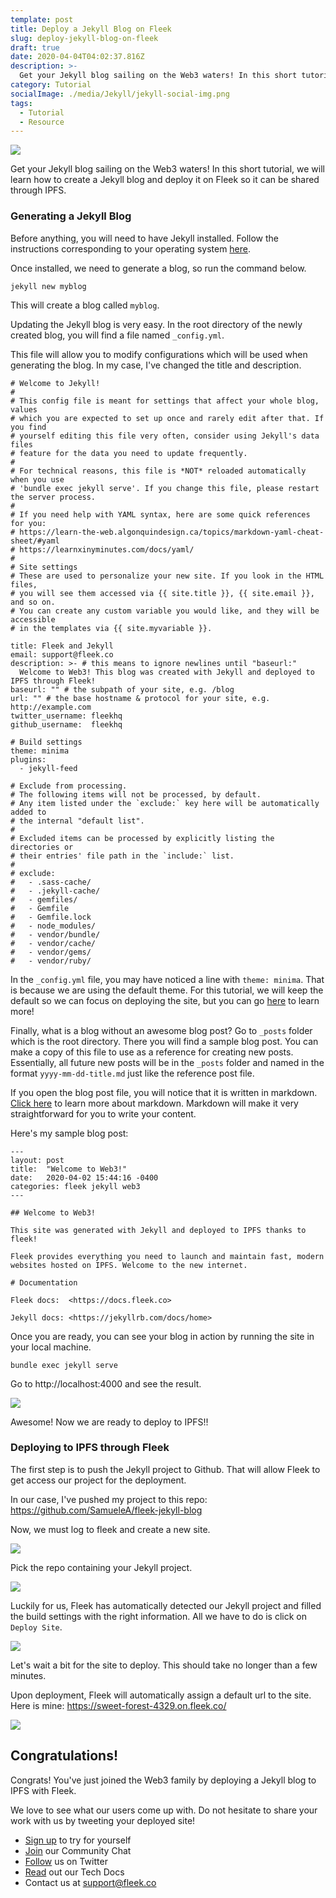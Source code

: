 ```yaml
---
template: post
title: Deploy a Jekyll Blog on Fleek
slug: deploy-jekyll-blog-on-fleek
draft: true
date: 2020-04-04T04:02:37.816Z
description: >-
  Get your Jekyll blog sailing on the Web3 waters! In this short tutorial, we will learn how to create a Jekyll blog and deploy it on Fleek so it can be shared through IPFS.
category: Tutorial
socialImage: ./media/Jekyll/jekyll-social-img.png
tags:
  - Tutorial
  - Resource
---
```


![](./Jekyll/jekyll-social-img.png)

Get your Jekyll blog sailing on the Web3 waters! In this short tutorial, we will learn how to create a Jekyll blog and deploy it on Fleek so it can be shared through IPFS.

### Generating a Jekyll Blog

Before anything, you will need to have Jekyll installed. Follow the instructions corresponding to your operating system [here](https://jekyllrb.com/docs/installation/).

Once installed, we need to generate a blog, so run the command below.

```
jekyll new myblog
```

This will create a blog called `myblog`.

Updating the Jekyll blog is very easy. In the root directory of the newly created blog, you will find a file named `_config.yml`.

This file will allow you to modify configurations which will be used when generating the blog. In my case, I've changed the title and description.

```
# Welcome to Jekyll!
#
# This config file is meant for settings that affect your whole blog, values
# which you are expected to set up once and rarely edit after that. If you find
# yourself editing this file very often, consider using Jekyll's data files
# feature for the data you need to update frequently.
#
# For technical reasons, this file is *NOT* reloaded automatically when you use
# 'bundle exec jekyll serve'. If you change this file, please restart the server process.
#
# If you need help with YAML syntax, here are some quick references for you: 
# https://learn-the-web.algonquindesign.ca/topics/markdown-yaml-cheat-sheet/#yaml
# https://learnxinyminutes.com/docs/yaml/
#
# Site settings
# These are used to personalize your new site. If you look in the HTML files,
# you will see them accessed via {{ site.title }}, {{ site.email }}, and so on.
# You can create any custom variable you would like, and they will be accessible
# in the templates via {{ site.myvariable }}.

title: Fleek and Jekyll
email: support@fleek.co
description: >- # this means to ignore newlines until "baseurl:"
  Welcome to Web3! This blog was created with Jekyll and deployed to IPFS through Fleek!
baseurl: "" # the subpath of your site, e.g. /blog
url: "" # the base hostname & protocol for your site, e.g. http://example.com
twitter_username: fleekhq
github_username:  fleekhq

# Build settings
theme: minima
plugins:
  - jekyll-feed

# Exclude from processing.
# The following items will not be processed, by default.
# Any item listed under the `exclude:` key here will be automatically added to
# the internal "default list".
#
# Excluded items can be processed by explicitly listing the directories or
# their entries' file path in the `include:` list.
#
# exclude:
#   - .sass-cache/
#   - .jekyll-cache/
#   - gemfiles/
#   - Gemfile
#   - Gemfile.lock
#   - node_modules/
#   - vendor/bundle/
#   - vendor/cache/
#   - vendor/gems/
#   - vendor/ruby/

```

In the `_config.yml` file, you may have noticed a line with `theme: minima`. That is because we are using the default theme. For this tutorial, we will keep the default so we can focus on deploying the site, but you can go [here](https://jekyllrb.com/docs/themes/#pick-up-a-theme) to learn more!

Finally, what is a blog without an awesome blog post? Go to `_posts` folder which is the root directory. There you will find a sample blog post. You can make a copy of this file to use as a reference for creating new posts. Essentially, all future new posts will be in the `_posts` folder and named in the format `yyyy-mm-dd-title.md` just like the reference post file.

If you open the blog post file, you will notice that it is written in markdown. [Click here](https://markdown-guide.readthedocs.io/en/latest/basics.html) to learn more about markdown. Markdown will make it very straightforward for you to write your content.

Here's my sample blog post:

```
---
layout: post
title:  "Welcome to Web3!"
date:   2020-04-02 15:44:16 -0400
categories: fleek jekyll web3
---

## Welcome to Web3!

This site was generated with Jekyll and deployed to IPFS thanks to fleek!

Fleek provides everything you need to launch and maintain fast, modern websites hosted on IPFS. Welcome to the new internet.

# Documentation

Fleek docs:  <https://docs.fleek.co>

Jekyll docs: <https://jekyllrb.com/docs/home>
```

Once you are ready, you can see your blog in action by running the site in your local machine.
```
bundle exec jekyll serve
```
Go to http://localhost:4000 and see the result.

![](./Jekyll/1-result.png)

Awesome! Now we are ready to deploy to IPFS!!

### Deploying to IPFS through Fleek

The first step is to push the Jekyll project to Github. That will allow Fleek to get access our project for the deployment.

In our case, I've pushed my project to this repo: https://github.com/SamueleA/fleek-jekyll-blog

Now, we must log to fleek and create a new site.

![](./Jekyll/2-add-site.png)

Pick the repo containing your Jekyll project.

![](./Jekyll/3-pick-repo.png)

Luckily for us, Fleek has automatically detected our Jekyll project and filled the build settings with the right information. All we have to do is click on `Deploy Site`.

![](./Jekyll/4-deploy-site.png)

Let's wait a bit for the site to deploy. This should take no longer than a few minutes.

Upon deployment, Fleek will automatically assign a default url to the site. 
Here is mine: https://sweet-forest-4329.on.fleek.co/

![](./Jekyll/5-deployed.png)

## Congratulations!

Congrats! You've just joined the Web3 family by deploying a Jekyll blog to IPFS with Fleek.

We love to see what our users come up with. Do not hesitate to share your work with us by tweeting your deployed site!

* [Sign up](https://app.fleek.co) to try for yourself
* [Join](https://join.slack.com/t/fleek-public/shared_invite/zt-bxna7y1d-PbVdut4rgHt5jM6Zjg9g9A) our Community Chat
* [Follow](https://twitter.com/FleekHQ) us on Twitter
* [Read](https://docs.fleek.co/) out our Tech Docs
* Contact us at support@fleek.co 


